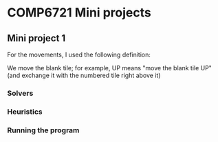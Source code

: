 # COMP6721 Mini projects

## Mini project 1

For the movements, I used the following definition:

We move the blank tile; for example, UP means "move the blank tile UP" 
(and exchange it with the numbered tile right above it)

### Solvers

### Heuristics

### Running the program